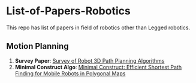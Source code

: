# List-of-Papers-Robotics
This repo has list of papers in field of robotics other than Legged robotics. 

## Motion Planning
1. **Survey Paper**: [Survey of Robot 3D Path Planning Algorithms](https://www.hindawi.com/journals/jcse/2016/7426913/) 
2. **Minimal Construct Algo**: [Minimal Construct: Efficient Shortest Path Finding for Mobile Robots in Polygonal Maps](https://ieeexplore.ieee.org/document/8594124)

